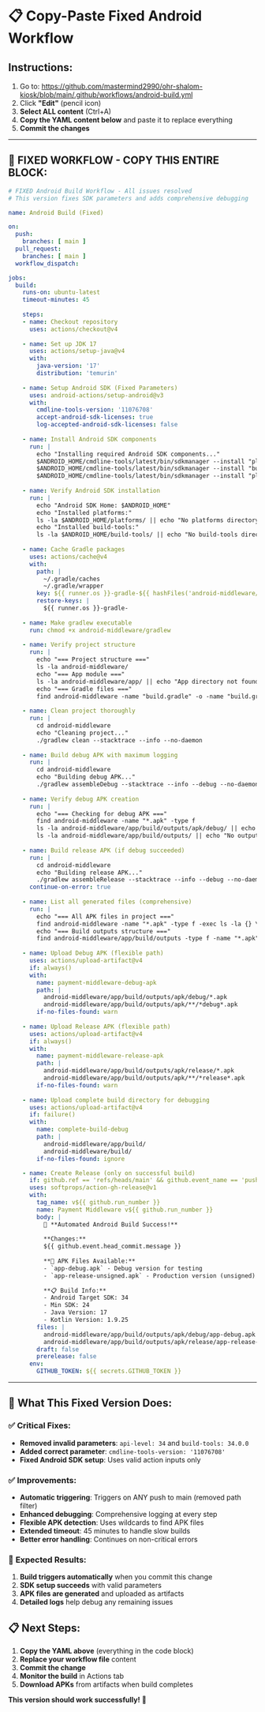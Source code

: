 # 📋 Copy-Paste Fixed Android Workflow

## Instructions:
1. Go to: https://github.com/mastermind2990/ohr-shalom-kiosk/blob/main/.github/workflows/android-build.yml
2. Click **"Edit"** (pencil icon)
3. **Select ALL content** (Ctrl+A)
4. **Copy the YAML content below** and paste it to replace everything
5. **Commit the changes**

---

## 🚀 FIXED WORKFLOW - COPY THIS ENTIRE BLOCK:

```yaml
# FIXED Android Build Workflow - All issues resolved
# This version fixes SDK parameters and adds comprehensive debugging

name: Android Build (Fixed)

on:
  push:
    branches: [ main ]
  pull_request:
    branches: [ main ]
  workflow_dispatch:

jobs:
  build:
    runs-on: ubuntu-latest
    timeout-minutes: 45
    
    steps:
    - name: Checkout repository
      uses: actions/checkout@v4
      
    - name: Set up JDK 17
      uses: actions/setup-java@v4
      with:
        java-version: '17'
        distribution: 'temurin'
        
    - name: Setup Android SDK (Fixed Parameters)
      uses: android-actions/setup-android@v3
      with:
        cmdline-tools-version: '11076708'
        accept-android-sdk-licenses: true
        log-accepted-android-sdk-licenses: false
        
    - name: Install Android SDK components
      run: |
        echo "Installing required Android SDK components..."
        $ANDROID_HOME/cmdline-tools/latest/bin/sdkmanager --install "platforms;android-34"
        $ANDROID_HOME/cmdline-tools/latest/bin/sdkmanager --install "build-tools;34.0.0"
        $ANDROID_HOME/cmdline-tools/latest/bin/sdkmanager --install "platform-tools"
        
    - name: Verify Android SDK installation
      run: |
        echo "Android SDK Home: $ANDROID_HOME"
        echo "Installed platforms:"
        ls -la $ANDROID_HOME/platforms/ || echo "No platforms directory"
        echo "Installed build-tools:"
        ls -la $ANDROID_HOME/build-tools/ || echo "No build-tools directory"
        
    - name: Cache Gradle packages
      uses: actions/cache@v4
      with:
        path: |
          ~/.gradle/caches
          ~/.gradle/wrapper
        key: ${{ runner.os }}-gradle-${{ hashFiles('android-middleware/**/*.gradle*', 'android-middleware/**/gradle-wrapper.properties') }}
        restore-keys: |
          ${{ runner.os }}-gradle-
          
    - name: Make gradlew executable
      run: chmod +x android-middleware/gradlew
      
    - name: Verify project structure
      run: |
        echo "=== Project structure ==="
        ls -la android-middleware/
        echo "=== App module ==="
        ls -la android-middleware/app/ || echo "App directory not found"
        echo "=== Gradle files ==="
        find android-middleware -name "build.gradle" -o -name "build.gradle.kts"
        
    - name: Clean project thoroughly
      run: |
        cd android-middleware
        echo "Cleaning project..."
        ./gradlew clean --stacktrace --info --no-daemon
        
    - name: Build debug APK with maximum logging
      run: |
        cd android-middleware
        echo "Building debug APK..."
        ./gradlew assembleDebug --stacktrace --info --debug --no-daemon
        
    - name: Verify debug APK creation
      run: |
        echo "=== Checking for debug APK ==="
        find android-middleware -name "*.apk" -type f
        ls -la android-middleware/app/build/outputs/apk/debug/ || echo "Debug outputs directory not found"
        ls -la android-middleware/app/build/outputs/ || echo "No outputs directory"
        
    - name: Build release APK (if debug succeeded)
      run: |
        cd android-middleware
        echo "Building release APK..."
        ./gradlew assembleRelease --stacktrace --info --debug --no-daemon
      continue-on-error: true
        
    - name: List all generated files (comprehensive)
      run: |
        echo "=== All APK files in project ==="
        find android-middleware -name "*.apk" -type f -exec ls -la {} \;
        echo "=== Build outputs structure ==="
        find android-middleware/app/build/outputs -type f -name "*.apk" 2>/dev/null || echo "No APK files found"
        
    - name: Upload Debug APK (flexible path)
      uses: actions/upload-artifact@v4
      if: always()
      with:
        name: payment-middleware-debug-apk
        path: |
          android-middleware/app/build/outputs/apk/debug/*.apk
          android-middleware/app/build/outputs/apk/**/*debug*.apk
        if-no-files-found: warn
        
    - name: Upload Release APK (flexible path)
      uses: actions/upload-artifact@v4
      if: always()
      with:
        name: payment-middleware-release-apk
        path: |
          android-middleware/app/build/outputs/apk/release/*.apk
          android-middleware/app/build/outputs/apk/**/*release*.apk
        if-no-files-found: warn
        
    - name: Upload complete build directory for debugging
      uses: actions/upload-artifact@v4
      if: failure()
      with:
        name: complete-build-debug
        path: |
          android-middleware/app/build/
          android-middleware/build/
        if-no-files-found: ignore

    - name: Create Release (only on successful build)
      if: github.ref == 'refs/heads/main' && github.event_name == 'push' && success()
      uses: softprops/action-gh-release@v1
      with:
        tag_name: v${{ github.run_number }}
        name: Payment Middleware v${{ github.run_number }}
        body: |
          🚀 **Automated Android Build Success!**
          
          **Changes:**
          ${{ github.event.head_commit.message }}
          
          **📱 APK Files Available:**
          - `app-debug.apk` - Debug version for testing
          - `app-release-unsigned.apk` - Production version (unsigned)
          
          **📋 Build Info:**
          - Android Target SDK: 34
          - Min SDK: 24
          - Java Version: 17
          - Kotlin Version: 1.9.25
        files: |
          android-middleware/app/build/outputs/apk/debug/app-debug.apk
          android-middleware/app/build/outputs/apk/release/app-release-unsigned.apk
        draft: false
        prerelease: false
      env:
        GITHUB_TOKEN: ${{ secrets.GITHUB_TOKEN }}
```

---

## 🔧 What This Fixed Version Does:

### ✅ **Critical Fixes:**
- **Removed invalid parameters**: `api-level: 34` and `build-tools: 34.0.0`
- **Added correct parameter**: `cmdline-tools-version: '11076708'`
- **Fixed Android SDK setup**: Uses valid action inputs only

### ✅ **Improvements:**
- **Automatic triggering**: Triggers on ANY push to main (removed path filter)
- **Enhanced debugging**: Comprehensive logging at every step
- **Flexible APK detection**: Uses wildcards to find APK files
- **Extended timeout**: 45 minutes to handle slow builds
- **Better error handling**: Continues on non-critical errors

### 🎯 **Expected Results:**
1. **Build triggers automatically** when you commit this change
2. **SDK setup succeeds** with valid parameters
3. **APK files are generated** and uploaded as artifacts
4. **Detailed logs** help debug any remaining issues

## 📋 **Next Steps:**
1. **Copy the YAML above** (everything in the code block)
2. **Replace your workflow file** content
3. **Commit the change** 
4. **Monitor the build** in Actions tab
5. **Download APKs** from artifacts when build completes

**This version should work successfully!** 🚀